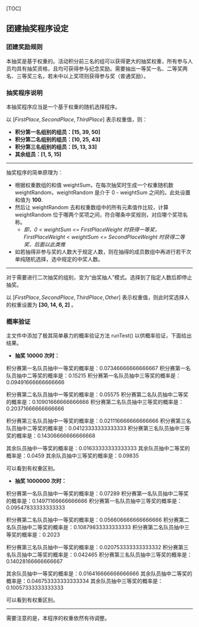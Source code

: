 [TOC]

## 团建抽奖程序设定

### 团建奖励规则

本抽奖是基于权重的。活动积分前三名的组可以获得更大的抽奖权重，所有参与人员均具有抽奖资格，且均可获得参与纪念奖励。需要抽出一等奖一名、二等奖两名、三等奖三名，若未中以上奖项则获得参与奖（普通奖励）。

### 抽奖程序说明

本抽奖程序应当是一个基于权重的随机选择程序。

以 $[FirstPlace, SecondPlace, ThirdPlace]$ 表示权重值，则：

- **积分第一名组别的组员：[15, 39, 50]**
- **积分第二名组别的组员：[10, 25, 43]**
- **积分第三名组别的组员：[5, 13, 33]**
- **其余组员：[1, 5, 15]**

---

抽奖程序的简单原理为：

- 根据权重数组的和值 weightSum，在每次抽奖时生成一个权重随机数 weightRandom，weightRandom 是介于 0 - weightSum 之间的。此处设置和值为 **100**.
- 然后让 weightRandom 去和权重数组中的所有元素值作比较，计算 weightRandom 位于哪两个奖项之间，符合哪条中奖规则，对应哪个奖项名称。
    - *即，0 < weightSum <= FirstPlaceWeight 时获得一等奖，FirstPlaceWeight < weightSum <= SecondPlaceWeight 时获得二等奖，后面以此类推*
- 如若抽得非参与奖的人数大于规定人数，则在抽得的成员数组中再进行若干次单纯随机选择，选中规定的中奖人数。

---

对于需要进行二次抽奖的组别，变为“由奖抽人”模式。选择到了指定人数后即停止抽奖。

以 $[FirstPlace, SecondPlace, ThirdPlace, Other]$ 表示权重值，则此时奖选择人的权重设置为 **[30, 14, 6, 2]** 。

### 概率验证

主文件中添加了极其简单暴力的概率验证方法 runTest() 以供概率验证，下面给出结果。

- **抽奖 10000 次时：**

积分赛第一名队员抽中一等奖的概率是：0.07346666666666667
积分赛第一名队员抽中二等奖的概率是：0.15215
积分赛第一名队员抽中三等奖的概率是：0.09491666666666666

积分赛第二名队员抽中一等奖的概率是：0.05575
积分赛第二名队员抽中二等奖的概率是：0.10901666666666666
积分赛第二名队员抽中三等奖的概率是：0.20371666666666666

积分赛第三名队员抽中一等奖的概率是：0.021116666666666666
积分赛第三名队员抽中二等奖的概率是：0.04123333333333333
积分赛第三名队员抽中三等奖的概率是：0.14306666666666668

其余队员抽中一等奖的概率是：0.01633333333333333
其余队员抽中二等奖的概率是：0.0459
其余队员抽中三等奖的概率是：0.09835

可以看到有权重区别。

- **抽奖 1000000 次时：**

积分赛第一名队员抽中一等奖的概率是：0.07289
积分赛第一名队员抽中二等奖的概率是：0.14971166666666666
积分赛第一名队员抽中三等奖的概率是：0.09547833333333333

积分赛第二名队员抽中一等奖的概率是：0.056606666666666666
积分赛第二名队员抽中二等奖的概率是：0.10879833333333333
积分赛第二名队员抽中三等奖的概率是：0.2023

积分赛第三名队员抽中一等奖的概率是：0.020753333333333332
积分赛第三名队员抽中二等奖的概率是：0.042465
积分赛第三名队员抽中三等奖的概率是：0.14028166666666667

其余队员抽中一等奖的概率是：0.016416666666666666
其余队员抽中二等奖的概率是：0.046753333333333334
其余队员抽中三等奖的概率是：0.10057333333333333

可以看到有权重区别。

---

需要注意的是，本程序的权重依然有待调整。
